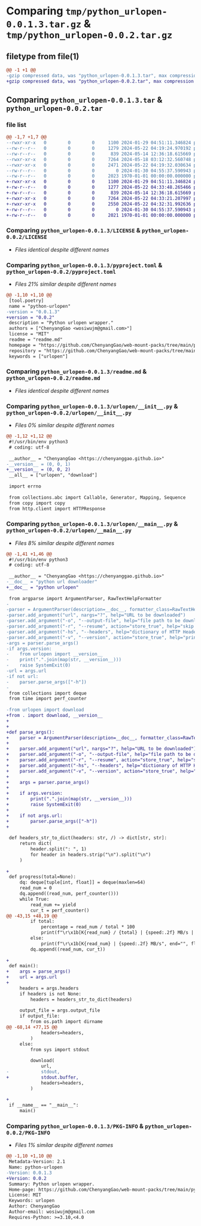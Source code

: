 # Comparing `tmp/python_urlopen-0.0.1.3.tar.gz` & `tmp/python_urlopen-0.0.2.tar.gz`

## filetype from file(1)

```diff
@@ -1 +1 @@
-gzip compressed data, was "python_urlopen-0.0.1.3.tar", max compression
+gzip compressed data, was "python_urlopen-0.0.2.tar", max compression
```

## Comparing `python_urlopen-0.0.1.3.tar` & `python_urlopen-0.0.2.tar`

### file list

```diff
@@ -1,7 +1,7 @@
--rwxr-xr-x   0        0        0     1100 2024-01-29 04:51:11.346824 python_urlopen-0.0.1.3/LICENSE
--rw-r--r--   0        0        0     1279 2024-05-22 04:19:24.970192 python_urlopen-0.0.1.3/pyproject.toml
--rw-r--r--   0        0        0      839 2024-05-14 12:36:18.615669 python_urlopen-0.0.1.3/readme.md
--rwxr-xr-x   0        0        0     7264 2024-05-18 03:12:32.560748 python_urlopen-0.0.1.3/urlopen/__init__.py
--rwxr-xr-x   0        0        0     2471 2024-05-22 04:19:32.030634 python_urlopen-0.0.1.3/urlopen/__main__.py
--rw-r--r--   0        0        0        0 2024-01-30 04:55:37.590943 python_urlopen-0.0.1.3/urlopen/py.typed
--rw-r--r--   0        0        0     2023 1970-01-01 00:00:00.000000 python_urlopen-0.0.1.3/PKG-INFO
+-rwxr-xr-x   0        0        0     1100 2024-01-29 04:51:11.346824 python_urlopen-0.0.2/LICENSE
+-rw-r--r--   0        0        0     1277 2024-05-22 04:33:48.265466 python_urlopen-0.0.2/pyproject.toml
+-rw-r--r--   0        0        0      839 2024-05-14 12:36:18.615669 python_urlopen-0.0.2/readme.md
+-rwxr-xr-x   0        0        0     7264 2024-05-22 04:33:21.207997 python_urlopen-0.0.2/urlopen/__init__.py
+-rwxr-xr-x   0        0        0     2550 2024-05-22 04:32:31.992636 python_urlopen-0.0.2/urlopen/__main__.py
+-rw-r--r--   0        0        0        0 2024-01-30 04:55:37.590943 python_urlopen-0.0.2/urlopen/py.typed
+-rw-r--r--   0        0        0     2021 1970-01-01 00:00:00.000000 python_urlopen-0.0.2/PKG-INFO
```

### Comparing `python_urlopen-0.0.1.3/LICENSE` & `python_urlopen-0.0.2/LICENSE`

 * *Files identical despite different names*

### Comparing `python_urlopen-0.0.1.3/pyproject.toml` & `python_urlopen-0.0.2/pyproject.toml`

 * *Files 21% similar despite different names*

```diff
@@ -1,10 +1,10 @@
 [tool.poetry]
 name = "python-urlopen"
-version = "0.0.1.3"
+version = "0.0.2"
 description = "Python urlopen wrapper."
 authors = ["ChenyangGao <wosiwujm@gmail.com>"]
 license = "MIT"
 readme = "readme.md"
 homepage = "https://github.com/ChenyangGao/web-mount-packs/tree/main/python-module/python-urlopen"
 repository = "https://github.com/ChenyangGao/web-mount-packs/tree/main/python-module/python-urlopen"
 keywords = ["urlopen"]
```

### Comparing `python_urlopen-0.0.1.3/readme.md` & `python_urlopen-0.0.2/readme.md`

 * *Files identical despite different names*

### Comparing `python_urlopen-0.0.1.3/urlopen/__init__.py` & `python_urlopen-0.0.2/urlopen/__init__.py`

 * *Files 0% similar despite different names*

```diff
@@ -1,12 +1,12 @@
 #!/usr/bin/env python3
 # coding: utf-8
 
 __author__ = "ChenyangGao <https://chenyanggao.github.io>"
-__version__ = (0, 0, 1)
+__version__ = (0, 0, 2)
 __all__ = ["urlopen", "download"]
 
 import errno
 
 from collections.abc import Callable, Generator, Mapping, Sequence
 from copy import copy
 from http.client import HTTPResponse
```

### Comparing `python_urlopen-0.0.1.3/urlopen/__main__.py` & `python_urlopen-0.0.2/urlopen/__main__.py`

 * *Files 8% similar despite different names*

```diff
@@ -1,41 +1,46 @@
 #!/usr/bin/env python3
 # coding: utf-8
 
 __author__ = "ChenyangGao <https://chenyanggao.github.io>"
-__doc__ = "python url downloader"
+__doc__ = "python urlopen"
 
 from argparse import ArgumentParser, RawTextHelpFormatter
-
-parser = ArgumentParser(description=__doc__, formatter_class=RawTextHelpFormatter)
-parser.add_argument("url", nargs="?", help="URL to be downloaded")
-parser.add_argument("-o", "--output-file", help="file path to be downloaded, if omitted, print into stdout")
-parser.add_argument("-r", "--resume", action="store_true", help="skip downloaded data")
-parser.add_argument("-hs", "--headers", help="dictionary of HTTP Headers to send with")
-parser.add_argument("-v", "--version", action="store_true", help="print the current version")
-args = parser.parse_args()
-if args.version:
-    from urlopen import __version__
-    print(".".join(map(str, __version__)))
-    raise SystemExit(0)
-url = args.url
-if not url:
-    parser.parse_args(["-h"])
-
 from collections import deque
 from time import perf_counter
 
-from urlopen import download
+from . import download, __version__
+
+
+def parse_args():
+    parser = ArgumentParser(description=__doc__, formatter_class=RawTextHelpFormatter)
+
+    parser.add_argument("url", nargs="?", help="URL to be downloaded")
+    parser.add_argument("-o", "--output-file", help="file path to be downloaded, if omitted, print into stdout")
+    parser.add_argument("-r", "--resume", action="store_true", help="skip downloaded data")
+    parser.add_argument("-hs", "--headers", help="dictionary of HTTP Headers to send with")
+    parser.add_argument("-v", "--version", action="store_true", help="print the current version")
+
+    args = parser.parse_args()
+
+    if args.version:
+        print(".".join(map(str, __version__)))
+        raise SystemExit(0)
+
+    if not args.url:
+        parser.parse_args(["-h"])
+
 
 def headers_str_to_dict(headers: str, /) -> dict[str, str]:
     return dict(
         header.split(": ", 1) 
         for header in headers.strip("\n").split("\n")
     )
 
+
 def progress(total=None):
     dq: deque[tuple[int, float]] = deque(maxlen=64)
     read_num = 0
     dq.append((read_num, perf_counter()))
     while True:
         read_num += yield
         cur_t = perf_counter()
@@ -43,15 +48,19 @@
         if total:
             percentage = read_num / total * 100
             print(f"\r\x1b[K{read_num} / {total} | {speed:.2f} MB/s | {percentage:.2f} %", end="", flush=True)
         else:
             print(f"\r\x1b[K{read_num} | {speed:.2f} MB/s", end="", flush=True)
         dq.append((read_num, cur_t))
 
+
 def main():
+    args = parse_args()
+    url = args.url
+
     headers = args.headers
     if headers is not None:
         headers = headers_str_to_dict(headers)
 
     output_file = args.output_file
     if output_file:
         from os.path import dirname
@@ -68,14 +77,15 @@
             headers=headers, 
         )
     else: 
         from sys import stdout
 
         download(
             url, 
-            stdout, 
+            stdout.buffer, 
             headers=headers, 
         )
 
+
 if __name__ == "__main__":
     main()
```

### Comparing `python_urlopen-0.0.1.3/PKG-INFO` & `python_urlopen-0.0.2/PKG-INFO`

 * *Files 1% similar despite different names*

```diff
@@ -1,10 +1,10 @@
 Metadata-Version: 2.1
 Name: python-urlopen
-Version: 0.0.1.3
+Version: 0.0.2
 Summary: Python urlopen wrapper.
 Home-page: https://github.com/ChenyangGao/web-mount-packs/tree/main/python-module/python-urlopen
 License: MIT
 Keywords: urlopen
 Author: ChenyangGao
 Author-email: wosiwujm@gmail.com
 Requires-Python: >=3.10,<4.0
```

